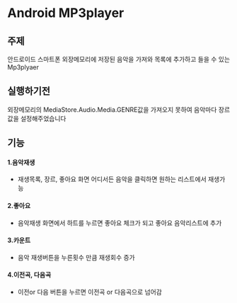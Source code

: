 # Android MP3player

## 주제

안드로이드 스마트폰 외장메모리에 저장된 음악을 가져와 목록에 추가하고
들을 수 있는 Mp3plyaer

## 실행하기전

외장메모리의 MediaStore.Audio.Media.GENRE값을 가져오지 못하여
음악마다 장르값을 설정해주었습니다

## 기능

#### 1.음악재생
   + 재생목록, 장르, 좋아요 화면 어디서든 음악을 클릭하면
   원하는 리스트에서 재생가능

#### 2.좋아요
   + 음악재생 화면에서 하트를 누르면 좋아요 체크가 되고
   좋아요 음악리스트에 추가
   
#### 3.카운트
   + 음악 재생버튼을 누른횟수 만큼 재생회수 증가

#### 4.이전곡, 다음곡
   + 이전or 다음 버튼을 누르면 이전곡 or 다음곡으로 넘어감
